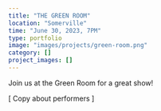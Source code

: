 ```yaml
---
title: "THE GREEN ROOM"
location: "Somerville"
time: "June 30, 2023, 7PM"
type: portfolio
image: "images/projects/green-room.png"
category: []
project_images: []
---
```


Join us at the Green Room for a great show!

[ Copy about performers ]